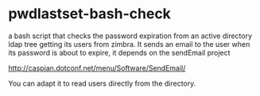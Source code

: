 pwdlastset-bash-check
=====================

a bash script that checks the password expiration from an active directory ldap tree getting its users from zimbra.
It sends an email to the user when its password is about to expire, it depends on the sendEmail project 

http://caspian.dotconf.net/menu/Software/SendEmail/

You can adapt it to read users directly from the directory.
